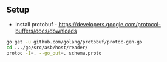 ## Setup

* Install protobuf - https://developers.google.com/protocol-buffers/docs/downloads

```bash
go get -u github.com/golang/protobuf/protoc-gen-go
cd .../go/src/asb/host/reader/
protoc -I=. --go_out=. schema.proto
```
